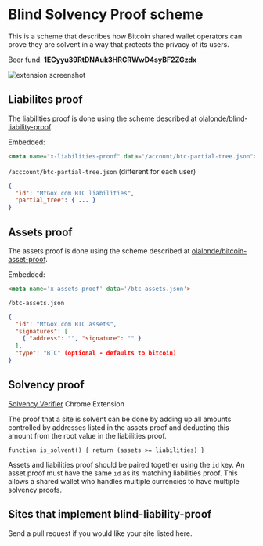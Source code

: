 # Blind Solvency Proof scheme

This is a scheme that describes how Bitcoin shared wallet operators can prove
they are solvent in a way that protects the privacy of its users.

Beer fund: **1ECyyu39RtDNAuk3HRCRWwD4syBF2ZGzdx**

![extension screenshot](https://raw.github.com/olalonde/solvency-verifier-extension/master/docs/screenshot.png)

## Liabilites proof

The liabilities proof is done using the scheme described at
[olalonde/blind-liability-proof](https://github.com/olalonde/blind-liability-proof).

Embedded:

```html
<meta name="x-liabilities-proof" data="/account/btc-partial-tree.json">
```

`/acccount/btc-partial-tree.json` (different for each user)

```json
{
  "id": "MtGox.com BTC liabilities",
  "partial_tree": { ... }
}
```

## Assets proof

The assets proof is done using the scheme described at [olalonde/bitcoin-asset-proof](https://github.com/olalonde/bitcoin-asset-proof).

Embedded:

```html
<meta name='x-assets-proof' data='/btc-assets.json'>
```

`/btc-assets.json`

```json
{
  "id": "MtGox.com BTC assets",
  "signatures": [
    { "address": "", "signature": "" }
  ],
  "type": "BTC" (optional - defaults to bitcoin)
}
```

## Solvency proof

[Solvency Verifier](https://github.com/olalonde/solvency-verifier-extension) Chrome Extension

The proof that a site is solvent can be done by adding up all amounts
controlled by addresses listed in the assets proof and deducting this
amount from the root value in the liabilities proof.


```
function is_solvent() { return (assets >= liabilities) }
```

Assets and liabilities proof should be paired together using the `id` key. An asset
proof must have the same `id` as its matching liabilities proof. This
allows a shared wallet who handles multiple currencies to have multiple
solvency proofs.

## Sites that implement blind-liability-proof

Send a pull request if you would like your site listed here.


